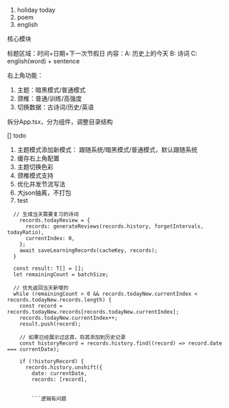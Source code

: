 1. holiday today
2. poem
3. english

核心模块

标题区域：时间+日期+下一次节假日
内容：A: 历史上的今天 B: 诗词 C: english(word) + sentence

右上角功能：

1. 主题：暗黑模式/普通模式
2. 颈椎：普通/训练/高强度
3. 切换数据：古诗词/历史/英语

拆分App.tsx，分为组件，调整目录结构

[] todo

1. 主题模式添加新模式： 跟随系统/暗黑模式/普通模式，默认跟随系统
2. 缓存右上角配置
3. 主题切换色彩
4. 颈椎模式支持
5. 优化并发节流写法
6. 大json抽离，不打包
7. test

````
  // 生成当天需要复习的诗词
    records.todayReview = {
      records: generateReviews(records.history, forgetIntervals, todayRatio),
      currentIndex: 0,
    };
    await saveLearningRecords(cacheKey, records);
  }

  const result: T[] = [];
  let remainingCount = batchSize;

  // 优先返回当天新增的
  while (remainingCount > 0 && records.todayNew.currentIndex < records.todayNew.records.length) {
    const record = records.todayNew.records[records.todayNew.currentIndex];
    records.todayNew.currentIndex++;
    result.push(record);

    // 如果已经展示过这首，将其添加到历史记录
    const historyRecord = records.history.find((record) => record.date === currentDate);

    if (!historyRecord) {
      records.history.unshift({
        date: currentDate,
        records: [record],


        ```逻辑有问题
````
